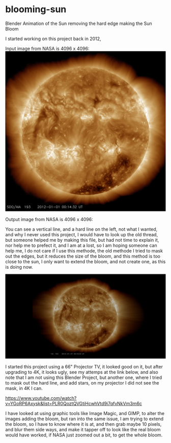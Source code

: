 # blooming-sun

Blender Animation of the Sun removing the hard edge making the Sun Bloom

I started working on this project back in 2012, 

Input image from NASA is 4096 x 4096: 
![alt text](https://github.com/Light-Wizzard/blooming-sun/blob/master/input/Sun-2012_00001.jpg "Sun with hard edge")

Output image from NASA is 4096 x 4096: 

You can see a vertical line, and a hard line on the left, not what I wanted, and why I never used this project, I would have to look up the old thread, but someone helped me by making this file, but had not time to explain it, nor help me to prefect it, and I am at a lost, so I am hoping someone can help me, I do not care if I use this methode, the old methode I tried to mask out the edges, but it reduces the size of the bloom, and this method is too close to the sun, I only want to extend the bloom, and not create one, as this is doing now. 

![alt text](https://github.com/Light-Wizzard/blooming-sun/blob/master/output/blooming-sun-0001.png "Sun with Blooming edge")

I started this project using a 66" Projector TV, it looked good on it, but after upgrading to 4K, it looks ugly, see my attemps at the link below, and also note that I am not using this Blender Project, but another one, where I tried to mask out the hard line, and add stars, on my projector I did not see the mask, in 4K I can.

https://www.youtube.com/watch?v=YGoRP6Axysk&list=PLR0QoztQVGtiHcwhVtd9i7qfvNkVm3m6c

I have looked at using graphic tools like Image Magic, and GIMP, to alter the images adding the bloom, but ran into the same issue, I am trying to extend the bloom, so I have to know where it is at, and then grab maybe 10 pixels, and blur them side ways, and make it tapper off to look like the real bloom would have worked, if NASA just zoomed out a bit, to get the whole bloom.

